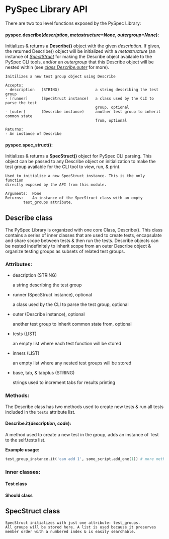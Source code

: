 PySpec Library API
==================

There are two top level functions exposed by the PySpec Library:

#### pyspec.describe(_description_, _metastructure=None_, _outergroup=None_):

Initializes & returns a **Describe()** object with the given _description_. If given,
the returned Describe() object will be initialized with a _metastructure_ (an 
instance of _[SpectStruct](#specstruct-class)_ for making the Describe object available 
to the PySpec CLI tools, and/or an _outergroup_ that this Describe object will be 
nested within (see _[class Describe.outer](#describe-class)_ for more).

    Initilizes a new test group object using Describe

    Accepts:
    - description   (STRING)                a string describing the test group
    - [runner]      (SpecStruct instance)   a class used by the CLI to parse the test
                                            group, optional
    - [outer]       (Describe instance)     another test group to inherit common state
                                            from, optional

    Returns:
    - An instance of Describe

#### pyspec.spec_struct():

Initializes & returns a **SpecStruct()** object for PySpec CLI parsing. This 
object can be passed to any Describe object on initialization to make the test
group available for the CLI tool to view, run, & print.

    Used to initialize a new SpecStruct instance. This is the only function
    directly exposed by the API from this module.

    Arguments: 	None
    Returns: 	An instance of the SpecStruct class with an empty 
    		test_groups attribute.

Describe class
--------------

The PySpec Library is organized with one core Class, Describe(). This class 
contains a series of inner classes that are used to create tests, encapsulate 
and share scope between tests & then run the tests. Describe objects can be 
nested indefinitely to inherit scope from an outer Describe object & organize 
testing groups as subsets of related test groups.

### Attributes:

- description (STRING)

  a string describing the test group

- runner (SpecStruct instance), optional 
  
  a class used by the CLI to parse the test group, optional

- outer (Describe instance), optional

  another test group to inherit common state from, optional
  
- tests (LIST)			

  an empty list where each test function will be stored

- inners (LIST)			

  an empty list where any nested test groups will be stored

- base, tab, & tabplus (STRING)		
  
  strings used to increment tabs for results printing

### Methods:

The Describe class has two methods used to create new tests & run all tests 
included in the `tests` attribute list.

#### Describe.it(_description_, _code_):

A method used to create a new test in the group, adds an instance of Test to
the self.tests list.

**Example usage:**

```python
test_group_instance.it('can add 1', some_script.add_one(1)) # more methods follow...
```

### Inner classes:

#### Test class

#### Should class

SpecStruct class
----------------

    SpecStruct initializes with just one attribute: test_groups.
    All groups will be stored here. A list is used because it preserves
    member order with a numbered index & is easily searchable.
